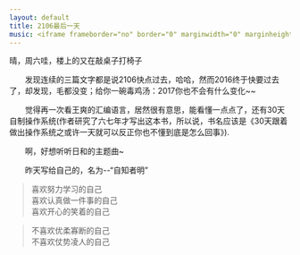 ```yaml
---
layout: default
title: 2106最后一天
music: <iframe frameborder="no" border="0" marginwidth="0" marginheight="0" width=298 height=52 src="//music.163.com/outchain/player?type=2&id=26608473&auto=1&height=32"></iframe>
---
```


晴，周六哇，楼上的又在敲桌子打椅子

　　发现连续的三篇文字都是说2106快点过去，哈哈，然而2016终于快要过去了，却发现，毛都没变；给你一碗毒鸡汤：2017你也不会有什么变化~~

　　觉得再一次看王爽的汇编语言，居然很有意思，能看懂一点点了，还有30天自制操作系统(作者研究了六七年才写出这本书，所以说，书名应该是《30天跟着做出操作系统之或许一天就可以反正你也不懂到底是怎么回事》).

　　啊，好想听听日和的主题曲~

　　昨天写给自己的，名为--“自知者明”

>喜欢努力学习的自己  
喜欢认真做一件事的自己  
喜欢开心的笑着的自己  
  
>不喜欢优柔寡断的自己  
不喜欢仗势凌人的自己  

